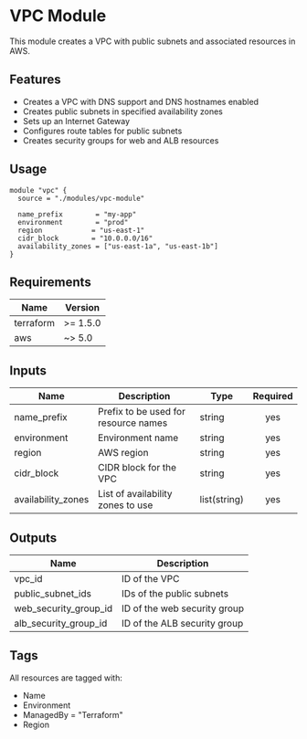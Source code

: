 # VPC Module

This module creates a VPC with public subnets and associated resources in AWS.

## Features

- Creates a VPC with DNS support and DNS hostnames enabled
- Creates public subnets in specified availability zones
- Sets up an Internet Gateway
- Configures route tables for public subnets
- Creates security groups for web and ALB resources

## Usage

```hcl
module "vpc" {
  source = "./modules/vpc-module"

  name_prefix        = "my-app"
  environment        = "prod"
  region            = "us-east-1"
  cidr_block        = "10.0.0.0/16"
  availability_zones = ["us-east-1a", "us-east-1b"]
}
```

## Requirements

| Name | Version |
|------|---------|
| terraform | >= 1.5.0 |
| aws | ~> 5.0 |

## Inputs

| Name | Description | Type | Required |
|------|-------------|------|:--------:|
| name_prefix | Prefix to be used for resource names | string | yes |
| environment | Environment name | string | yes |
| region | AWS region | string | yes |
| cidr_block | CIDR block for the VPC | string | yes |
| availability_zones | List of availability zones to use | list(string) | yes |

## Outputs

| Name | Description |
|------|-------------|
| vpc_id | ID of the VPC |
| public_subnet_ids | IDs of the public subnets |
| web_security_group_id | ID of the web security group |
| alb_security_group_id | ID of the ALB security group |

## Tags

All resources are tagged with:
- Name
- Environment
- ManagedBy = "Terraform"
- Region